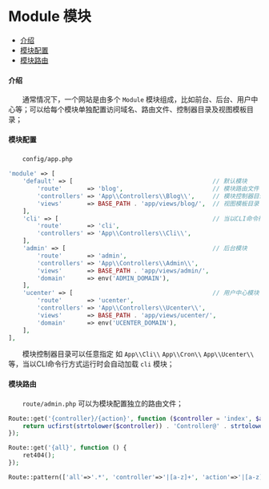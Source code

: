 # Module 模块

- [介绍](#module)
- [模块配置](#config)
- [模块路由](#route)

#### <a name="module">介绍</a>

　　通常情况下，一个网站是由多个 `Module` 模块组成，比如前台、后台、用户中心等；可以给每个模块单独配置访问域名、路由文件、控制器目录及视图模板目录；

#### <a name="config">模块配置</a>

　　`config/app.php`

```php
'module' => [
    'default' => [                                       // 默认模块
        'route'       => 'blog',                         // 模块路由文件
        'controllers' => 'App\\Controllers\\Blog\\',     // 模块控制器目录 命名空间前缀
        'views'       => BASE_PATH . 'app/views/blog/',  // 视图模板目录
    ],
    'cli' => [                                           // 当以CLI命令行方式运行时会自动加载 cli 模块
        'route'       => 'cli',
        'controllers' => 'App\\Controllers\\Cli\\',
    ],
    'admin' => [                                         // 后台模块
        'route'       => 'admin',
        'controllers' => 'App\\Controllers\\Admin\\',
        'views'       => BASE_PATH . 'app/views/admin/',
        'domain'      => env('ADMIN_DOMAIN'),
    ],
    'ucenter' => [                                       // 用户中心模块
        'route'       => 'ucenter',
        'controllers' => 'App\\Controllers\\Ucenter\\',
        'views'       => BASE_PATH . 'app/views/ucenter/',
        'domain'      => env('UCENTER_DOMAIN'),
    ],
],
```

　　模块控制器目录可以任意指定 如 `App\\Cli\\` `App\\Cron\\` `App\\Ucenter\\` 等，当以CLI命令行方式运行时会自动加载 `cli` 模块；

#### <a name="route">模块路由</a>

　　`route/admin.php` 可以为模块配置独立的路由文件；

```php
Route::get('{controller}/{action}', function ($controller = 'index', $action = 'index') {
    return ucfirst(strtolower($controller)) . 'Controller@' . strtolower($action) . 'Action';
});

Route::get('{all}', function () {
    ret404();
});

Route::pattern(['all'=>'.*', 'controller'=>'|[a-z]+', 'action'=>'|[a-z]+']);
```

<br><br><br><br><br>
